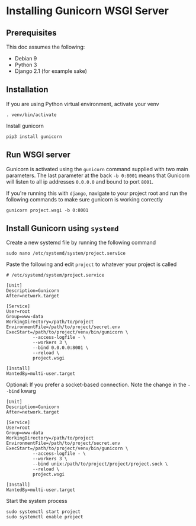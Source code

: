 # Installing Gunicorn WSGI Server

## Prerequisites

This doc assumes the following:

* Debian 9
* Python 3
* Django 2.1 \(for example sake\)

## Installation

If you are using Python virtual environment, activate your venv

```text
. venv/bin/activate
```

Install gunicorn

```text
pip3 install gunicorn
```

## Run WSGI server

Gunicorn is activated using the `gunicorn` command supplied with two main parameters. The last parameter at the back `-b 0:8001` means that Gunicorn will listen to all ip addresses `0.0.0.0` and bound to port `8001`.

If you're running this with `django`, navigate to your project root and run the following commands to make sure gunicorn is working correctly

```text
gunicorn project.wsgi -b 0:8001
```

## Install Gunicorn using `systemd`

Create a new systemd file by running the following command

```text
sudo nano /etc/systemd/system/project.service
```

Paste the following and edit `project` to whatever your project is called

```text
# /etc/systemd/system/project.service

[Unit]
Description=Gunicorn
After=network.target

[Service]
User=root
Group=www-data
WorkingDirectory=/path/to/project
EnvironmentFile=/path/to/project/secret.env
ExecStart=/path/to/project/venv/bin/gunicorn \
          --access-logfile - \
          --workers 3 \
          --bind 0.0.0.0:8001 \
          --reload \
          project.wsgi

[Install]
WantedBy=multi-user.target
```

Optional: If you prefer a socket-based connection. Note the change in the `--bind` kwarg

```text
[Unit]
Description=Gunicorn
After=network.target

[Service]
User=root
Group=www-data
WorkingDirectory=/path/to/project
EnvironmentFile=/path/to/project/secret.env
ExecStart=/path/to/project/venv/bin/gunicorn \
          --access-logfile - \
          --workers 3 \
          --bind unix:/path/to/project/project/project.sock \
          --reload \
          project.wsgi

[Install]
WantedBy=multi-user.target
```

Start the system process

```text
sudo systemctl start project
sudo systemctl enable project
```

